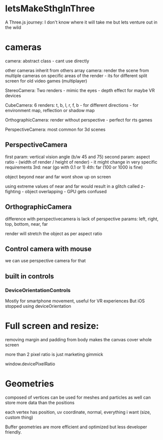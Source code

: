 # letsMakeSthgInThree
A Three.js journey: I don't know where it will take me but lets venture out in the wild


# cameras
camera: abstract class - cant use directly

other cameras inherit from others
array camera: render the scene from multiple cameras on specific areas of the render - its for different split screen for old video games (multiplayer)

StereoCamera: Two renders - mimic the eyes - depth effect for maybe VR devices

CubeCamera: 6 renders: t, b, l, r, f, b - for different directions - for environment map, reflection or shadow map

OrthographicCamera: render without perspective - perfect for rts games 

PerspectiveCamera: most common for 3d scenes

## PerspectiveCamera
first param: vertical vision angle (b/w 45 and 75)
second param: aspect ratio - (width of render / height of render) - it might change in very specific requirements
3rd: near (go with 0.1 or 1)
4th: far (100 or 1000 is fine)

object beyond near and far wont show up on screen

using extreme values of near and far would result in a glitch called z-fighting - object overlapping - GPU gets confused

## OrthographicCamera
difference with perspectivecamera is lack of perspective
params: left, right, top, bottom, near, far

render will stretch the object as per aspect ratio

## Control camera with mouse
we can use perspective camera for that

## built in controls

### DeviceOrientationControls
Mostly for smartphone movement, useful for VR experiences 
But iOS stopped using deviceOrientation 


# Full screen and resize:
removing margin and padding from body makes the canvas cover whole screen

more than 2 pixel ratio is just marketing gimmick

window.devicePixelRatio


# Geometries

composed of vertices
can be used for meshes and particles as well
can store more data than the positions

each vertex has position, uv coordinate, normal, everything i want (size, custom thing)

Buffer geometries are more efficient and optimized but less developer friendly.






